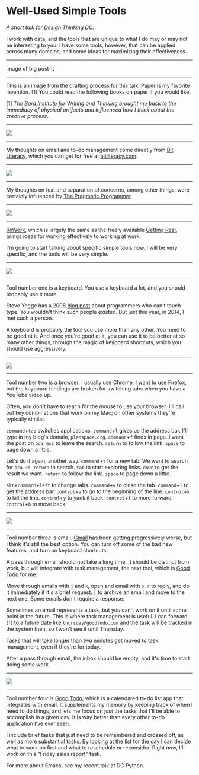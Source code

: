 # Well-Used Simple Tools

*A [short talk](http://www.meetup.com/Design-Thinking-DC/events/216029412/) for [Design Thinking DC](http://www.meetup.com/Design-Thinking-DC/).*

I work with data, and the tools that are unique to what I do may or may not be interesting to you. I have some tools, however, that can be applied across many domains, and some ideas for maximizing their effectiveness.


-----

image of big post-it

-----

This is an image from the drafting process for this talk. Paper is my favorite invention. [1] You could read the following books on paper if you would like.

[1] *The [Bard Institute for Writing and Thinking](http://www.bard.edu/iwt/) brought me back to the immediacy of physical artifacts and influenced how I think about the creative process.*


-----

[![](bit_literacy.jpg)](http://bitliteracy.com/)

-----

My thoughts on email and to-do management come directly from [Bit Literacy](http://bitliteracy.com/), which you can get for free at [bitliteracy.com](http://bitliteracy.com/).


-----

[![](pragmatic_programmer.jpg)](https://pragprog.com/the-pragmatic-programmer)

-----

My thoughts on text and separation of concerns, among other things, were certainly influenced by [The Pragmatic Programmer](https://pragprog.com/the-pragmatic-programmer).


-----

[![](rework.png)](http://37signals.com/rework/)

-----

[ReWork](http://37signals.com/rework/), which is largely the same as the freely available [Getting Real](http://gettingreal.37signals.com/), brings ideas for working effectively to working at work.

I'm going to start talking about specific simple tools now. I will be very specific, and the tools will be very simple.


-----

[![](keyboard.png)](http://www.usporedi.hr/novosti/je-li-ovo-najbolja-tipkovnica-svih-vremena)

-----

Tool number one is a keyboard. You use a keyboard a lot, and you should probably use it more.

Steve Yegge has a 2008 [blog post](http://steve-yegge.blogspot.com/2008/09/programmings-dirtiest-little-secret.html) about programmers who can't touch type. You wouldn't think such people existed. But just this year, in 2014, I met such a person.

A keyboard is probably the tool you use more than any other. You need to be good at it. And once you're good at it, you can use it to be better at so many other things, through the magic of keyboard shortcuts, which you should use aggressively.


-----

[![](chrome.png)](http://www.google.com/chrome/)

-----

Tool number two is a browser. I usually use [Chrome](http://www.google.com/chrome/). I want to use [Firefox](http://firefox.com/), but the keyboard bindings are broken for switching tabs when you have a YouTube video up.

Often, you don't have to reach for the mouse to use your browser. I'll call out key combinations that work on my Mac; on other systems they're typically similar.

`command`+`tab` switches applications. `command`+`l` gives us the address bar. I'll type in my blog's domain, `planspace.org`. `command`+`f` finds in page. I want the post on `pca`. `esc` to leave the search. `return` to follow the link. `space` to page down a little.

Let's do it again, another way. `command`+`t` for a new tab. We want to search for `pca 3d`. `return` to search. `tab` to start exploring links. `down` to get the result we want. `return` to follow the link. `space` to page down a little.

`alt`+`command`+`left` to change tabs. `command`+`w` to close the tab. `command`+`l` to get the address bar. `control`+`a` to go to the beginning of the line. `control`+`k` to kill the line. `control`+`y` to yank it back. `control`+`f` to more forward, `control`+`b` to move back.


-----

[![](gmail.png)](https://gmail.com/)

-----

Tool number three is email. [Gmail](https://gmail.com/) has been getting progressively worse, but I think it's still the best option. You can turn off some of the bad new features, and turn on keyboard shortcuts.

A pass through email should not take a long time. It should be distinct from work, but will integrate with task management, the next tool, which is [Good Todo](https://goodtodo.com/) for me.

Move through emails with `j` and `k`, open and email with `o`. `r` to reply, and do it immediately if it's a brief request. `[` to archive an email and move to the next one. Some emails don't require a response.

Sometimes an email represents a task, but you can't work on it until some point in the future. This is where task management is useful. I can forward (`f`) to a future date like `thursday@goodtodo.com` and the task will be tracked in the system then, so I won't see it until Thursday.

Tasks that will take longer than two minutes get moved to task management, even if they're for today.

After a pass through email, the inbox should be empty, and it's time to start doing some work.


-----

[![](goodtodo.png)](https://goodtodo.com/)

-----

Tool number four is [Good Todo](https://goodtodo.com/), which is a calendared to-do list app that integrates with email. It supplements my memory by keeping track of when I need to do things, and lets me focus on just the tasks that I'll be able to accomplish in a given day. It is way better than every other to-do application I've ever seen.

I include brief tasks that just need to be remembered and crossed off, as well as more substantial tasks. By looking at the list for the day I can decide what to work on first and what to reschedule or reconsider. Right now, I'll work on this "Friday sales report" task.


For more about Emacs, see my recent talk at DC Python.

